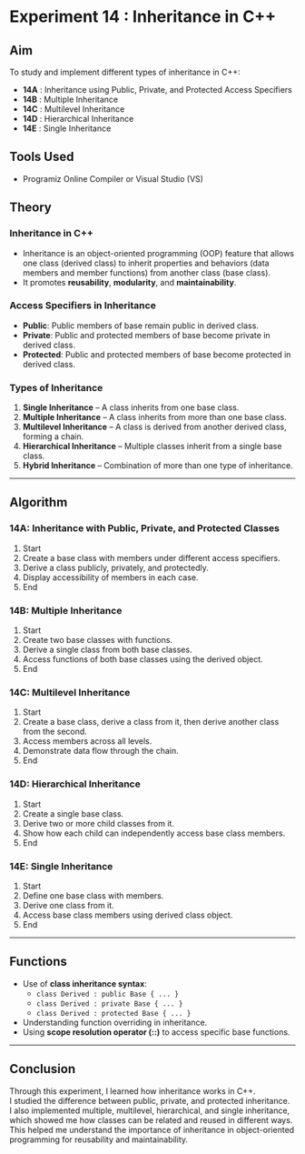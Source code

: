 # Experiment 14 : Inheritance in C++

## Aim
To study and implement different types of inheritance in C++:
- **14A** : Inheritance using Public, Private, and Protected Access Specifiers  
- **14B** : Multiple Inheritance  
- **14C** : Multilevel Inheritance  
- **14D** : Hierarchical Inheritance  
- **14E** : Single Inheritance  

## Tools Used
- Programiz Online Compiler or Visual Studio (VS)

## Theory

### Inheritance in C++
- Inheritance is an object-oriented programming (OOP) feature that allows one class (derived class) to inherit properties and behaviors (data members and member functions) from another class (base class).  
- It promotes **reusability**, **modularity**, and **maintainability**.  

### Access Specifiers in Inheritance
- **Public**: Public members of base remain public in derived class.  
- **Private**: Public and protected members of base become private in derived class.  
- **Protected**: Public and protected members of base become protected in derived class.  

### Types of Inheritance
1. **Single Inheritance** – A class inherits from one base class.  
2. **Multiple Inheritance** – A class inherits from more than one base class.  
3. **Multilevel Inheritance** – A class is derived from another derived class, forming a chain.  
4. **Hierarchical Inheritance** – Multiple classes inherit from a single base class.  
5. **Hybrid Inheritance** – Combination of more than one type of inheritance.  

---

## Algorithm

### 14A: Inheritance with Public, Private, and Protected Classes
1. Start  
2. Create a base class with members under different access specifiers.  
3. Derive a class publicly, privately, and protectedly.  
4. Display accessibility of members in each case.  
5. End  

### 14B: Multiple Inheritance
1. Start  
2. Create two base classes with functions.  
3. Derive a single class from both base classes.  
4. Access functions of both base classes using the derived object.  
5. End  

### 14C: Multilevel Inheritance
1. Start  
2. Create a base class, derive a class from it, then derive another class from the second.  
3. Access members across all levels.  
4. Demonstrate data flow through the chain.  
5. End  

### 14D: Hierarchical Inheritance
1. Start  
2. Create a single base class.  
3. Derive two or more child classes from it.  
4. Show how each child can independently access base class members.  
5. End  

### 14E: Single Inheritance
1. Start  
2. Define one base class with members.  
3. Derive one class from it.  
4. Access base class members using derived class object.  
5. End  

---

## Functions
- Use of **class inheritance syntax**:  
  - `class Derived : public Base { ... }`  
  - `class Derived : private Base { ... }`  
  - `class Derived : protected Base { ... }`  
- Understanding function overriding in inheritance.  
- Using **scope resolution operator (::)** to access specific base functions.  

---

## Conclusion
Through this experiment, I learned how inheritance works in C++.  
I studied the difference between public, private, and protected inheritance.  
I also implemented multiple, multilevel, hierarchical, and single inheritance, which showed me how classes can be related and reused in different ways.  
This helped me understand the importance of inheritance in object-oriented programming for reusability and maintainability.

